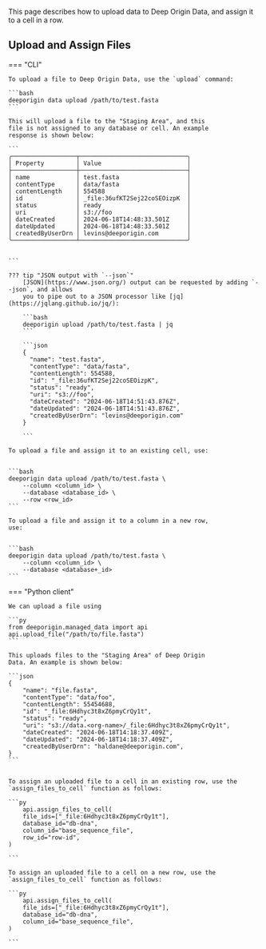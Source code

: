 
This page describes how to upload data to Deep Origin Data,
and assign it to a cell in a row.

## Upload and Assign Files


=== "CLI"

    To upload a file to Deep Origin Data, use the `upload` command:

    ```bash
    deeporigin data upload /path/to/test.fasta 
    ```

    This will upload a file to the "Staging Area", and this
    file is not assigned to any database or cell. An example
    response is shown below:

    ```
    ╭──────────────────┬──────────────────────────────╮
    │ Property         │ Value                        │
    ├──────────────────┼──────────────────────────────┤
    │ name             │ test.fasta                   │
    │ contentType      │ data/fasta                   │
    │ contentLength    │ 554588                       │
    │ id               │ _file:36ufKT2Sej22coSEOizpK  │
    │ status           │ ready                        │
    │ uri              │ s3://foo                     │
    │ dateCreated      │ 2024-06-18T14:48:33.501Z     │
    │ dateUpdated      │ 2024-06-18T14:48:33.501Z     │
    │ createdByUserDrn │ levins@deeporigin.com        │
    ╰──────────────────┴──────────────────────────────╯


    ```

    ??? tip "JSON output with `--json`"
        [JSON](https://www.json.org/) output can be requested by adding `--json`, and allows
        you to pipe out to a JSON processor like [jq](https://jqlang.github.io/jq/):

        ```bash
        deeporigin upload /path/to/test.fasta | jq
        ```

        ```json
        {
          "name": "test.fasta",
          "contentType": "data/fasta",
          "contentLength": 554588,
          "id": "_file:36ufKT2Sej22coSEOizpK",
          "status": "ready",
          "uri": "s3://foo",
          "dateCreated": "2024-06-18T14:51:43.876Z",
          "dateUpdated": "2024-06-18T14:51:43.876Z",
          "createdByUserDrn": "levins@deeporigin.com"
        }

        ```

    To upload a file and assign it to an existing cell, use:


    ```bash
    deeporigin data upload /path/to/test.fasta \
        --column <column_id> \
        --database <database_id> \
        --row <row_id>
    ```

    To upload a file and assign it to a column in a new row,
    use: 


    ```bash
    deeporigin data upload /path/to/test.fasta \
        --column <column_id> \
        --database <database+_id> 
    ```

 

=== "Python client"
    

    We can upload a file using 

    ```py
    from deeporigin.managed_data import api
    api.upload_file("/path/to/file.fasta")
    ```

    This uploads files to the "Staging Area" of Deep Origin
    Data. An example is shown below:

    ```json
    {
        "name": "file.fasta",
        "contentType": "data/foo",
        "contentLength": 55454688,
        "id": "_file:6Hdhyc3t8xZ6pmyCrQy1t",
        "status": "ready",
        "uri": "s3://data.<org-name>/_file:6Hdhyc3t8xZ6pmyCrQy1t",
        "dateCreated": "2024-06-18T14:18:37.409Z",
        "dateUpdated": "2024-06-18T14:18:37.409Z",
        "createdByUserDrn": "haldane@deeporigin.com",
    }
    ```


    To assign an uploaded file to a cell in an existing row, use the `assign_files_to_cell` function as follows:

    ```py
        api.assign_files_to_cell(
        file_ids=["_file:6Hdhyc3t8xZ6pmyCrQy1t"],
        database_id="db-dna",
        column_id="base_sequence_file",
        row_id="row-id",
    )

    ```

    To assign an uploaded file to a cell on a new row, use the `assign_files_to_cell` function as follows:

    ```py
        api.assign_files_to_cell(
        file_ids=["_file:6Hdhyc3t8xZ6pmyCrQy1t"],
        database_id="db-dna",
        column_id="base_sequence_file",
    )

    ```


